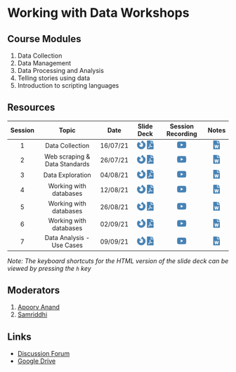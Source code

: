 
# Working with Data Workshops

## Course Modules

1.  Data Collection
2.  Data Management
3.  Data Processing and Analysis
4.  Telling stories using data
5.  Introduction to scripting languages

## Resources

| Session |             Topic             |   Date   |                                                                                                                                                                                                                      Slide Deck                                                                                                                                                                                                                      |                                                                    Session Recording                                                                     |                                                                                                     Notes                                                                                                     |
|:-------:|:-----------------------------:|:--------:|:----------------------------------------------------------------------------------------------------------------------------------------------------------------------------------------------------------------------------------------------------------------------------------------------------------------------------------------------------------------------------------------------------------------------------------------------------:|:--------------------------------------------------------------------------------------------------------------------------------------------------------:|:-------------------------------------------------------------------------------------------------------------------------------------------------------------------------------------------------------------:|
|    1    |        Data Collection        | 16/07/21 |           [<img src="README_files/figure-gfm/fa-icon-a9118e1f5e03e3957f86b0123ffadcd2.svg" width="20" height="20" />](https://civicdatalab.in/Working-with-Data-Workshops/modules/module_1_data_collection/session-1.html) [<img src="README_files/figure-gfm/fa-icon-9710ff4e25847c64c1e86542dbc39bd9.svg" width="15" height="20" />](https://civicdatalab.in/Working-with-Data-Workshops/modules/module_1_data_collection/session-1.pdf)           |        [<img src="README_files/figure-gfm/fa-icon-97005971b74549db4f669fc0e4a338d4.svg" width="22" height="20" />](https://youtu.be/DwfiBPyxlLM)         | [<img src="README_files/figure-gfm/fa-icon-30e58a0d4dafa2316ec19a7a915cf138.svg" width="15" height="20" />](https://docs.google.com/document/d/1ZBMfqCvjPmqRQr2cUpVazK81SYK4GFJK3qf3uXxJoOY/edit?usp=sharing) |
|    2    | Web scraping & Data Standards | 26/07/21 | [<img src="README_files/figure-gfm/fa-icon-a9118e1f5e03e3957f86b0123ffadcd2.svg" width="20" height="20" />](https://civicdatalab.in/Working-with-Data-Workshops/modules/module_1_data_collection/session-2/session-2.html) [<img src="README_files/figure-gfm/fa-icon-9710ff4e25847c64c1e86542dbc39bd9.svg" width="15" height="20" />](https://civicdatalab.in/Working-with-Data-Workshops/modules/module_1_data_collection/session-2/session-2.pdf) | [<img src="README_files/figure-gfm/fa-icon-97005971b74549db4f669fc0e4a338d4.svg" width="22" height="20" />](https://www.youtube.com/watch?v=IaA_qClEFMg) |       [<img src="README_files/figure-gfm/fa-icon-30e58a0d4dafa2316ec19a7a915cf138.svg" width="15" height="20" />](https://docs.google.com/document/d/1O5AbZhz3rAv9Nyy1BF4GWuvS8-AfR8bzbzU4RzwxTRw/edit)       |
|    3    |       Data Exploration        | 04/08/21 |          [<img src="README_files/figure-gfm/fa-icon-a9118e1f5e03e3957f86b0123ffadcd2.svg" width="20" height="20" />](https://civicdatalab.in/Working-with-Data-Workshops/modules/module_2_data_exploration/session-1.html) [<img src="README_files/figure-gfm/fa-icon-9710ff4e25847c64c1e86542dbc39bd9.svg" width="15" height="20" />](https://civicdatalab.in/Working-with-Data-Workshops/modules/module_2_data_exploration/session-1.pdf)          |        [<img src="README_files/figure-gfm/fa-icon-97005971b74549db4f669fc0e4a338d4.svg" width="22" height="20" />](https://youtu.be/JRIhWqQNFK8)         |       [<img src="README_files/figure-gfm/fa-icon-30e58a0d4dafa2316ec19a7a915cf138.svg" width="15" height="20" />](https://docs.google.com/document/d/1nSnAOq1Uyr4oaGFe_K-8nr7PFTmYAr4Zb1iizxjtU6k/edit)       |
|    4    |    Working with databases     | 12/08/21 |          [<img src="README_files/figure-gfm/fa-icon-a9118e1f5e03e3957f86b0123ffadcd2.svg" width="20" height="20" />](https://civicdatalab.in/Working-with-Data-Workshops/modules/module_2_data_exploration/session-2.html) [<img src="README_files/figure-gfm/fa-icon-9710ff4e25847c64c1e86542dbc39bd9.svg" width="15" height="20" />](https://civicdatalab.in/Working-with-Data-Workshops/modules/module_2_data_exploration/session-2.pdf)          |        [<img src="README_files/figure-gfm/fa-icon-97005971b74549db4f669fc0e4a338d4.svg" width="22" height="20" />](https://youtu.be/jKNImiPHII0)         | [<img src="README_files/figure-gfm/fa-icon-30e58a0d4dafa2316ec19a7a915cf138.svg" width="15" height="20" />](https://docs.google.com/document/d/1cbW0gYCYyiCB788foex-pXM7glZ5oeysJ8dQXCqYIRE/edit?usp=sharing) |
|    5    |    Working with databases     | 26/08/21 |          [<img src="README_files/figure-gfm/fa-icon-a9118e1f5e03e3957f86b0123ffadcd2.svg" width="20" height="20" />](https://civicdatalab.in/Working-with-Data-Workshops/modules/module_2_data_exploration/session-3.html) [<img src="README_files/figure-gfm/fa-icon-9710ff4e25847c64c1e86542dbc39bd9.svg" width="15" height="20" />](https://civicdatalab.in/Working-with-Data-Workshops/modules/module_2_data_exploration/session-3.pdf)          |        [<img src="README_files/figure-gfm/fa-icon-97005971b74549db4f669fc0e4a338d4.svg" width="22" height="20" />](https://youtu.be/JNTPkhlHbpQ)         | [<img src="README_files/figure-gfm/fa-icon-30e58a0d4dafa2316ec19a7a915cf138.svg" width="15" height="20" />](https://docs.google.com/document/d/1jCUYT1qGbKd0FA1VAZ65rUbCJirPnV3WSADHT2HEbHw/edit?usp=sharing) |
|    6    |    Working with databases     | 02/09/21 |          [<img src="README_files/figure-gfm/fa-icon-a9118e1f5e03e3957f86b0123ffadcd2.svg" width="20" height="20" />](https://civicdatalab.in/Working-with-Data-Workshops/modules/module_2_data_exploration/session-4.html) [<img src="README_files/figure-gfm/fa-icon-9710ff4e25847c64c1e86542dbc39bd9.svg" width="15" height="20" />](https://civicdatalab.in/Working-with-Data-Workshops/modules/module_2_data_exploration/session-4.pdf)          |        [<img src="README_files/figure-gfm/fa-icon-97005971b74549db4f669fc0e4a338d4.svg" width="22" height="20" />](https://youtu.be/dg9vspdxZUA)         |                                                 [<img src="README_files/figure-gfm/fa-icon-30e58a0d4dafa2316ec19a7a915cf138.svg" width="15" height="20" />]()                                                 |
|    7    |   Data Analysis - Use Cases   | 09/09/21 |   [<img src="README_files/figure-gfm/fa-icon-a9118e1f5e03e3957f86b0123ffadcd2.svg" width="20" height="20" />](https://civicdatalab.in/Working-with-Data-Workshops/modules/module_3_data_analysis/session-1/session-1.html) [<img src="README_files/figure-gfm/fa-icon-9710ff4e25847c64c1e86542dbc39bd9.svg" width="15" height="20" />](https://civicdatalab.in/Working-with-Data-Workshops/modules/module_3_data_analysis/session-1/session-1.pdf)   |                      [<img src="README_files/figure-gfm/fa-icon-97005971b74549db4f669fc0e4a338d4.svg" width="22" height="20" />]()                       |                                                 [<img src="README_files/figure-gfm/fa-icon-30e58a0d4dafa2316ec19a7a915cf138.svg" width="15" height="20" />]()                                                 |

*Note: The keyboard shortcuts for the HTML version of the slide deck can
be viewed by pressing the `h` key*

## Moderators

1.  [Apoorv Anand](mailto:apoorv@civicdatalab.in)
2.  [Samriddhi](mailto:samriddhi@civicdatalab.in)

## Links

-   [Discussion
    Forum](https://chat.civicdatalab.in/group/vidhi-data-workshops)
-   [Google
    Drive](https://drive.google.com/drive/folders/1RFCQ19wUuMB5QRTpbEndCjHu_zQ8Rx6y?usp=sharing)

